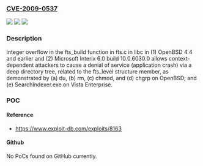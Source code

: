 ### [CVE-2009-0537](https://cve.mitre.org/cgi-bin/cvename.cgi?name=CVE-2009-0537)
![](https://img.shields.io/static/v1?label=Product&message=n%2Fa&color=blue)
![](https://img.shields.io/static/v1?label=Version&message=n%2Fa&color=blue)
![](https://img.shields.io/static/v1?label=Vulnerability&message=n%2Fa&color=brighgreen)

### Description

Integer overflow in the fts_build function in fts.c in libc in (1) OpenBSD 4.4 and earlier and (2) Microsoft Interix 6.0 build 10.0.6030.0 allows context-dependent attackers to cause a denial of service (application crash) via a deep directory tree, related to the fts_level structure member, as demonstrated by (a) du, (b) rm, (c) chmod, and (d) chgrp on OpenBSD; and (e) SearchIndexer.exe on Vista Enterprise.

### POC

#### Reference
- https://www.exploit-db.com/exploits/8163

#### Github
No PoCs found on GitHub currently.

